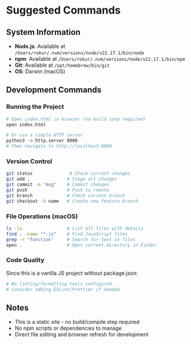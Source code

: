 # Suggested Commands

## System Information
- **Node.js**: Available at `/Users/rokur/.nvm/versions/node/v22.17.1/bin/node`
- **npm**: Available at `/Users/rokur/.nvm/versions/node/v22.17.1/bin/npm`
- **Git**: Available at `/opt/homebrew/bin/git`
- **OS**: Darwin (macOS)

## Development Commands

### Running the Project
```bash
# Open index.html in browser (no build step required)
open index.html

# Or use a simple HTTP server
python3 -m http.server 8000
# Then navigate to http://localhost:8000
```

### Version Control
```bash
git status              # Check current changes
git add .              # Stage all changes
git commit -m "msg"    # Commit changes
git push               # Push to remote
git branch             # Check current branch
git checkout -b name   # Create new feature branch
```

### File Operations (macOS)
```bash
ls -la                 # List all files with details
find . -name "*.js"    # Find JavaScript files
grep -r "function"     # Search for text in files
open .                 # Open current directory in Finder
```

### Code Quality
Since this is a vanilla JS project without package.json:
```bash
# No linting/formatting tools configured
# Consider adding ESLint/Prettier if needed
```

## Notes
- This is a static site - no build/compile step required
- No npm scripts or dependencies to manage
- Direct file editing and browser refresh for development